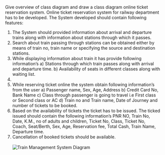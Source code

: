 Give overview of class diagram and draw a class diagram online ticket reservation system. Online ticket reservation system for railway department has to be developed.
The System developed should contain following features:<ol>
<li>The System should provided information about arrival and departure trains along with information about stations through which it passes.</li>
<li>Search about train passing through stations can be obtained either by means of train no, train name or specifying the source and destination stations.</li>
<li>While displaying information about train it has provide following information’s  
            a) Stations through which train passes along with arrival and departure time.
            b) Availability of seats in different classes along with waiting list.<li>
<li>While reserving ticket online the system obtain following information’s from the user
            a)  Passenger name, Sex, Age, Address 
            b) Credit Card No, Bank Name
            c) Class through passenger is going to travel i.e First class or Second class or AC
            d) Train no and Train name, Date of Journey and number of tickets to be booked.</li>
<li>Based on the availability of tickets the ticket has to be issued. The ticked issued should contain the following information’s PNR NO, Train No, Date, K.M., no of adults and children, Ticket No, Class, Ticket No, Coach, Seat/Berth, Sex, Age, Reservation fee, Total Cash, Train Name, Departure time.</li>
<li>Cancellation of booked tickets should be available.</li>
<br>
<img src="https://user-images.githubusercontent.com/46771415/94181806-9fb5fe80-febd-11ea-897d-753d0dcab7c3.jpg" alt="Train Management System Diagram">